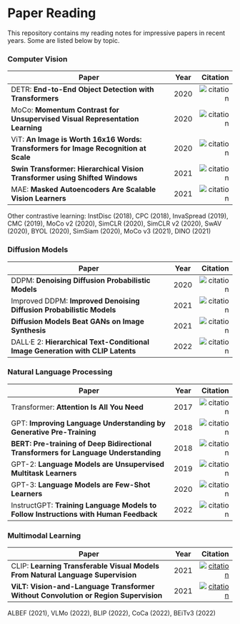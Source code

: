 # Paper Reading
This repository contains my reading notes for impressive papers in recent years. Some are listed below by topic.

### Computer Vision
| Paper | Year | Citation |
| -- | -- | --: |
| DETR: **End-to-End Object Detection with Transformers** | 2020 | ![citation](https://img.shields.io/badge/dynamic/json?label=citation&query=citationCount&url=https%3A%2F%2Fapi.semanticscholar.org%2Fgraph%2Fv1%2Fpaper%2F962dc29fdc3fbdc5930a10aba114050b82fe5a3e%3Ffields%3DcitationCount) |
| MoCo: **Momentum Contrast for Unsupervised Visual Representation Learning** | 2020 | ![citation](https://img.shields.io/badge/dynamic/json?label=citation&query=citationCount&url=https%3A%2F%2Fapi.semanticscholar.org%2Fgraph%2Fv1%2Fpaper%2Fadd2f205338d70e10ce5e686df4a690e2851bdfc%3Ffields%3DcitationCount) |
| ViT: **An Image is Worth 16x16 Words: Transformers for Image Recognition at Scale** | 2020 | ![citation](https://img.shields.io/badge/dynamic/json?label=citation&query=citationCount&url=https%3A%2F%2Fapi.semanticscholar.org%2Fgraph%2Fv1%2Fpaper%2F268d347e8a55b5eb82fb5e7d2f800e33c75ab18a%3Ffields%3DcitationCount) |
| **Swin Transformer: Hierarchical Vision Transformer using Shifted Windows** | 2021 | ![citation](https://img.shields.io/badge/dynamic/json?label=citation&query=citationCount&url=https%3A%2F%2Fapi.semanticscholar.org%2Fgraph%2Fv1%2Fpaper%2Fc8b25fab5608c3e033d34b4483ec47e68ba109b7%3Ffields%3DcitationCount) |
| MAE: **Masked Autoencoders Are Scalable Vision Learners** | 2021 | ![citation](https://img.shields.io/badge/dynamic/json?label=citation&query=citationCount&url=https%3A%2F%2Fapi.semanticscholar.org%2Fgraph%2Fv1%2Fpaper%2F6351ebb4a3287f5f3e1273464b3b91e5df5a16d7%3Ffields%3DcitationCount) |

Other contrastive learning: InstDisc (2018), CPC (2018), InvaSpread (2019), CMC (2019), MoCo v2 (2020), SimCLR (2020), SimCLR v2 (2020), SwAV (2020), BYOL (2020), SimSiam (2020), MoCo v3 (2021), DINO (2021)

### Diffusion Models
| Paper | Year | Citation |
| -- | -- | --: |
| DDPM: **Denoising Diffusion Probabilistic Models** | 2020 | ![citation](https://img.shields.io/badge/dynamic/json?label=citation&query=citationCount&url=https%3A%2F%2Fapi.semanticscholar.org%2Fgraph%2Fv1%2Fpaper%2F289db3be7bf77e06e75541ba93269de3d604ac72%3Ffields%3DcitationCount) |
| Improved DDPM: **Improved Denoising Diffusion Probabilistic Models** | 2021 | ![citation](https://img.shields.io/badge/dynamic/json?label=citation&query=citationCount&url=https%3A%2F%2Fapi.semanticscholar.org%2Fgraph%2Fv1%2Fpaper%2Fde18baa4964804cf471d85a5a090498242d2e79f%3Ffields%3DcitationCount) |
| **Diffusion Models Beat GANs on Image Synthesis** | 2021 | ![citation](https://img.shields.io/badge/dynamic/json?label=citation&query=citationCount&url=https%3A%2F%2Fapi.semanticscholar.org%2Fgraph%2Fv1%2Fpaper%2F64ea8f180d0682e6c18d1eb688afdb2027c02794%3Ffields%3DcitationCount) |
| DALL·E 2: **Hierarchical Text-Conditional Image Generation with CLIP Latents** | 2022 | ![citation](https://img.shields.io/badge/dynamic/json?label=citation&query=citationCount&url=https%3A%2F%2Fapi.semanticscholar.org%2Fgraph%2Fv1%2Fpaper%2Fc57293882b2561e1ba03017902df9fc2f289dea2%3Ffields%3DcitationCount) |

### Natural Language Processing
| Paper | Year | Citation |
| -- | -- | --: |
| Transformer: **Attention Is All You Need** | 2017 | ![citation](https://img.shields.io/badge/dynamic/json?label=citation&query=citationCount&url=https%3A%2F%2Fapi.semanticscholar.org%2Fgraph%2Fv1%2Fpaper%2F204e3073870fae3d05bcbc2f6a8e263d9b72e776%3Ffields%3DcitationCount) |
| GPT: **Improving Language Understanding by Generative Pre-Training** | 2018 | ![citation](https://img.shields.io/badge/dynamic/json?label=citation&query=citationCount&url=https%3A%2F%2Fapi.semanticscholar.org%2Fgraph%2Fv1%2Fpaper%2Fcd18800a0fe0b668a1cc19f2ec95b5003d0a5035%3Ffields%3DcitationCount) |
| **BERT: Pre-training of Deep Bidirectional Transformers for Language Understanding** | 2018 | ![citation](https://img.shields.io/badge/dynamic/json?label=citation&query=citationCount&url=https%3A%2F%2Fapi.semanticscholar.org%2Fgraph%2Fv1%2Fpaper%2Fdf2b0e26d0599ce3e70df8a9da02e51594e0e992%3Ffields%3DcitationCount) |
| GPT-2: **Language Models are Unsupervised Multitask Learners** | 2019 | ![citation](https://img.shields.io/badge/dynamic/json?label=citation&query=citationCount&url=https%3A%2F%2Fapi.semanticscholar.org%2Fgraph%2Fv1%2Fpaper%2F9405cc0d6169988371b2755e573cc28650d14dfe%3Ffields%3DcitationCount) |
| GPT-3: **Language Models are Few-Shot Learners** | 2020 | ![citation](https://img.shields.io/badge/dynamic/json?label=citation&query=citationCount&url=https%3A%2F%2Fapi.semanticscholar.org%2Fgraph%2Fv1%2Fpaper%2F6b85b63579a916f705a8e10a49bd8d849d91b1fc%3Ffields%3DcitationCount) |
| InstructGPT: **Training Language Models to Follow Instructions with Human Feedback** | 2022 | ![citation](https://img.shields.io/badge/dynamic/json?label=citation&query=citationCount&url=https%3A%2F%2Fapi.semanticscholar.org%2Fgraph%2Fv1%2Fpaper%2Fd766bffc357127e0dc86dd69561d5aeb520d6f4c%3Ffields%3DcitationCount) |

### Multimodal Learning
| Paper | Year | Citation |
| -- | -- | --: |
| CLIP: **Learning Transferable Visual Models From Natural Language Supervision** | 2021 | [![citation](https://img.shields.io/badge/dynamic/json?label=citation&query=citationCount&url=https%3A%2F%2Fapi.semanticscholar.org%2Fgraph%2Fv1%2Fpaper%2F6f870f7f02a8c59c3e23f407f3ef00dd1dcf8fc4%3Ffields%3DcitationCount)](https://www.semanticscholar.org/paper/Learning-Transferable-Visual-Models-From-Natural-Radford-Kim/6f870f7f02a8c59c3e23f407f3ef00dd1dcf8fc4) |
| **ViLT: Vision-and-Language Transformer Without Convolution or Region Supervision** | 2021 | [![citation](https://img.shields.io/badge/dynamic/json?label=citation&query=citationCount&url=https%3A%2F%2Fapi.semanticscholar.org%2Fgraph%2Fv1%2Fpaper%2F0839722fb5369c0abaff8515bfc08299efc790a1%3Ffields%3DcitationCount)](https://www.semanticscholar.org/paper/ViLT%3A-Vision-and-Language-Transformer-Without-or-Kim-Son/0839722fb5369c0abaff8515bfc08299efc790a1) |

ALBEF (2021), VLMo (2022), BLIP (2022), CoCa (2022), BEiTv3 (2022)
